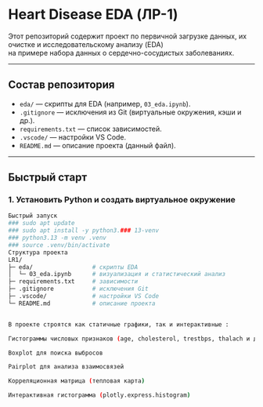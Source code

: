 # Heart Disease EDA (ЛР-1)

Этот репозиторий содержит проект по первичной загрузке данных, их очистке и исследовательскому анализу (EDA)  
на примере набора данных о сердечно-сосудистых заболеваниях.

---

## Состав репозитория

- `eda/` — скрипты для EDA (например, `03_eda.ipynb`).
- `.gitignore` — исключения из Git (виртуальные окружения, кэши и др.).
- `requirements.txt` — список зависимостей.
- `.vscode/` — настройки VS Code.
- `README.md` — описание проекта (данный файл).

---

## Быстрый старт

### 1. Установить Python и создать виртуальное окружение

```bash
Быстрый запуск
### sudo apt update
### sudo apt install -y python3.### 13-venv
### python3.13 -m venv .venv
### source .venv/bin/activate
Структура проекта
LR1/
├─ eda/                 # скрипты EDA
│  └─ 03_eda.ipynb      # визуализация и статистический анализ
├─ requirements.txt     # зависимости
├─ .gitignore           # исключения Git
├─ .vscode/             # настройки VS Code
└─ README.md            # описание проекта


В проекте строятся как статичные графики, так и интерактивные :

Гистограммы числовых признаков (age, cholesterol, trestbps, thalach и др.)

Boxplot для поиска выбросов

Pairplot для анализа взаимосвязей

Корреляционная матрица (тепловая карта)

Интерактивная гистограмма (plotly.express.histogram)
